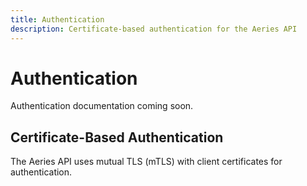 ```yaml
---
title: Authentication
description: Certificate-based authentication for the Aeries API
---
```


# Authentication

Authentication documentation coming soon.

## Certificate-Based Authentication

The Aeries API uses mutual TLS (mTLS) with client certificates for authentication.
